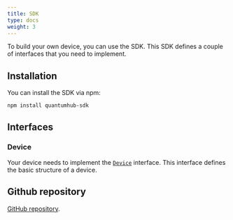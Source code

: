 ```yaml
---
title: SDK
type: docs
weight: 3
---
```


To build your own device, you can use the SDK. This SDK defines a couple of interfaces that you need to implement.

## Installation

You can install the SDK via npm:
```bash
npm install quantumhub-sdk
```

## Interfaces

### Device
Your device needs to implement the [`Device`](/docs/development/sdk/device/) interface. This interface defines the basic structure of a device.

## Github repository

[GitHub repository](https://github.com/sorted-bits/quantumhub-sdk).

